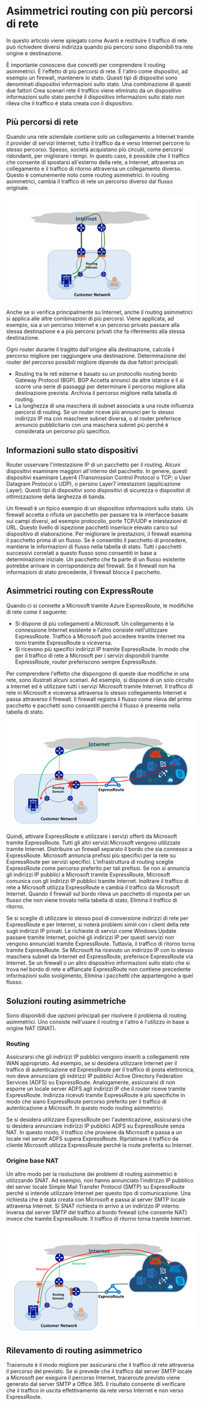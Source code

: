 <properties
   pageTitle="Routing asimmetrici | Microsoft Azure"
   description="In questo articolo illustra i problemi di che un cliente potrebbe venire con routing asimmetrici in una rete con collegamenti più di una destinazione."
   documentationCenter="na"
   services="expressroute"
   authors="osamazia"
   manager="carmonm"
   editor=""/>
<tags
   ms.service="expressroute"
   ms.devlang="na"
   ms.topic="get-started-article"
   ms.tgt_pltfrm="na"
   ms.workload="infrastructure-services"
   ms.date="10/10/2016"
   ms.author="osamazia"/>

# <a name="asymmetric-routing-with-multiple-network-paths"></a>Asimmetrici routing con più percorsi di rete

In questo articolo viene spiegato come Avanti e restituire il traffico di rete può richiedere diversi indirizza quando più percorsi sono disponibili tra rete origine e destinazione.

È importante conoscere due concetti per comprendere il routing asimmetrici. È l'effetto di più percorsi di rete. È l'altro come dispositivi, ad esempio un firewall, mantenere lo stato. Questi tipi di dispositivi sono denominati dispositivi informazioni sullo stato. Una combinazione di questi due fattori Crea scenari rete il traffico viene eliminato da un dispositivo informazioni sullo stato perché il dispositivo informazioni sullo stato non rileva che il traffico è stata creata con il dispositivo.

## <a name="multiple-network-paths"></a>Più percorsi di rete

Quando una rete aziendale contiene solo un collegamento a Internet tramite il provider di servizi Internet, tutto il traffico da e verso Internet percorre lo stesso percorso. Spesso, società acquistano più circuiti, come percorsi ridondanti, per migliorare i tempi. In questo caso, è possibile che il traffico che consente di spostarsi all'esterno della rete, a Internet, attraversa un collegamento e il traffico di ritorno attraversa un collegamento diverso. Questo è comunemente noto come routing asimmetrici. In routing asimmetrici, cambia il traffico di rete un percorso diverso dal flusso originale.

![Con più percorsi di rete](./media/expressroute-asymmetric-routing/AsymmetricRouting3.png)

Anche se si verifica principalmente su Internet, anche il routing asimmetrici si applica alle altre combinazioni di più percorsi. Viene applicata, ad esempio, sia a un percorso Internet e un percorso privato passare alla stessa destinazione e a più percorsi privati che fa riferimento alla stessa destinazione.

Ogni router durante il tragitto dall'origine alla destinazione, calcola il percorso migliore per raggiungere una destinazione. Determinazione del router del percorso possibili migliore dipende da due fattori principali:

-   Routing tra le reti esterne è basato su un protocollo routing bordo Gateway Protocol (BGP). BGP Accetta annunci da altre istanze e li si scorre una serie di passaggi per determinare il percorso migliore alla destinazione prevista. Archivia il percorso migliore nella tabella di routing.
-   La lunghezza di una maschera di subnet associata a una route influenza percorsi di routing. Se un router riceve più annunci per lo stesso indirizzo IP ma con maschere subnet diversa, o al router preferisce annuncio pubblicitario con una maschera subnet più perché è considerata un percorso più specifico.

## <a name="stateful-devices"></a>Informazioni sullo stato dispositivi

Router osservare l'intestazione IP di un pacchetto per il routing. Alcuni dispositivi esaminare maggiori all'interno del pacchetto. In genere, questi dispositivi esaminare Layer4 (Transmission Control Protocol o TCP; o User Datagram Protocol o UDP), o persino Layer7 intestazioni (applicazione Layer). Questi tipi di dispositivi sono dispositivi di sicurezza o dispositivi di ottimizzazione della larghezza di banda. 

Un firewall è un tipico esempio di un dispositivo informazioni sullo stato. Un firewall accetta o rifiuta un pacchetto per passare tra le interfacce basate sui campi diversi, ad esempio protocollo, porte TCP/UDP e intestazioni di URL. Questo livello di ispezione pacchetti inserisce elevato carico sul dispositivo di elaborazione. Per migliorare le prestazioni, il firewall esamina il pacchetto prima di un flusso. Se è consentito il pacchetto di procedere, mantiene le informazioni di flusso nella tabella di stato. Tutti i pacchetti successivi correlati a questo flusso sono consentiti in base a determinazione iniziale. Un pacchetto che fa parte di un flusso esistente potrebbe arrivare in corrispondenza del firewall. Se il firewall non ha informazioni di stato precedente, il firewall blocca il pacchetto.

## <a name="asymmetric-routing-with-expressroute"></a>Asimmetrici routing con ExpressRoute

Quando ci si connette a Microsoft tramite Azure ExpressRoute, le modifiche di rete come il seguente:

-   Si dispone di più collegamenti a Microsoft. Un collegamento è la connessione Internet esistente e l'altro consiste nell'utilizzare ExpressRoute. Traffico a Microsoft può accedere tramite Internet ma torni tramite ExpressRoute o viceversa.
-   Si ricevono più specifici indirizzi IP tramite ExpressRoute. In modo che per il traffico di rete a Microsoft per i servizi disponibili tramite ExpressRoute, router preferiscono sempre ExpressRoute.

Per comprendere l'effetto che dispongono di queste due modifiche in una rete, sono illustrati alcuni scenari. Ad esempio, si dispone di un solo circuito a Internet ed è utilizzare tutti i servizi Microsoft tramite Internet. Il traffico di rete in Microsoft e viceversa attraversa lo stesso collegamento Internet e passa attraverso il firewall. Il firewall registra il flusso come rileva del primo pacchetto e pacchetti sono consentiti perché il flusso è presente nella tabella di stato.

![Asimmetrici routing con ExpressRoute](./media/expressroute-asymmetric-routing/AsymmetricRouting1.png)


Quindi, attivare ExpressRoute e utilizzare i servizi offerti da Microsoft tramite ExpressRoute. Tutti gli altri servizi Microsoft vengono utilizzate tramite Internet. Distribuire un firewall separato il bordo che sia connesso a ExpressRoute. Microsoft annuncia prefissi più specifici per la rete su ExpressRoute per servizi specifici. L'infrastruttura di routing sceglie ExpressRoute come percorso preferito per tali prefissi. Se non si annuncia gli indirizzi IP pubblici a Microsoft tramite ExpressRoute, Microsoft comunica con gli indirizzi IP pubblici tramite Internet. Inoltrare il traffico di rete a Microsoft utilizza ExpressRoute e cambia il traffico da Microsoft Internet. Quando il firewall sul bordo rileva un pacchetto di risposta per un flusso che non viene trovato nella tabella di stato, Elimina il traffico di ritorno.

Se si sceglie di utilizzare lo stesso pool di conversione indirizzi di rete per ExpressRoute e per Internet, si noterà problemi simili con i client della rete sugli indirizzi IP privati. Le richieste di servizi come Windows Update passare tramite Internet, poiché gli indirizzi IP per questi servizi non vengono annunciati tramite ExpressRoute. Tuttavia, il traffico di ritorno torna tramite ExpressRoute. Se Microsoft ha ricevuto un indirizzo IP con lo stesso maschera subnet da Internet ed ExpressRoute, preferisce ExpressRoute via Internet. Se un firewall o un altro dispositivo informazioni sullo stato che si trova nel bordo di rete e affiancate ExpressRoute non contiene precedente informazioni sullo svolgimento, Elimina i pacchetti che appartengono a quel flusso.

## <a name="asymmetric-routing-solutions"></a>Soluzioni routing asimmetriche

Sono disponibili due opzioni principali per risolvere il problema di routing asimmetrici. Uno consiste nell'usare il routing e l'altro è l'utilizzo in base a origine NAT (SNAT).

### <a name="routing"></a>Routing

Assicurarsi che gli indirizzi IP pubblici vengono inseriti a collegamenti rete WAN appropriato. Ad esempio, se si desidera utilizzare Internet per il traffico di autenticazione ed ExpressRoute per il traffico di posta elettronica, non deve annunciare gli indirizzi IP pubblici Active Directory Federation Services (ADFS) su ExpressRoute. Analogamente, assicurarsi di non esporre un locale server ADFS agli indirizzi IP che il router riceve tramite ExpressRoute. Indirizza ricevuti tramite ExpressRoute è più specifiche in modo che siano ExpressRoute percorso preferito per il traffico di autenticazione a Microsoft. In questo modo routing asimmetrici.

Se si desidera utilizzare ExpressRoute per l'autenticazione, assicurarsi che si desidera annunciare indirizzi IP pubblici ADFS su ExpressRoute senza NAT. In questo modo, il traffico che proviene da Microsoft e passa a un locale nel server ADFS supera ExpressRoute. Ripristinare il traffico da cliente Microsoft utilizza ExpressRoute perché la route preferita su Internet.

### <a name="source-based-nat"></a>Origine base NAT

Un altro modo per la risoluzione dei problemi di routing asimmetrici è utilizzando SNAT. Ad esempio, non hanno annunciato l'indirizzo IP pubblico del server locale Simple Mail Transfer Protocol (SMTP) su ExpressRoute perché si intende utilizzare Internet per questo tipo di comunicazione. Una richiesta che è stata creata con Microsoft e passa al server SMTP locale attraversa Internet. Si SNAT richiesta in arrivo a un indirizzo IP interno. Inversa dal server SMTP del traffico al bordo firewall (che consente NAT) invece che tramite ExpressRoute. Il traffico di ritorno torna tramite Internet.


![Configurazione di rete NAT basata su origine](./media/expressroute-asymmetric-routing/AsymmetricRouting2.png)

## <a name="asymmetric-routing-detection"></a>Rilevamento di routing asimmetrico

Traceroute è il modo migliore per assicurarsi che il traffico di rete attraversa il percorso del previsto. Se si prevede che il traffico dal server SMTP locale a Microsoft per eseguire il percorso Internet, traceroute previsto viene generato dal server SMTP a Office 365. Il risultato consente di verificare che il traffico in uscita effettivamente da rete verso Internet e non verso ExpressRoute.
